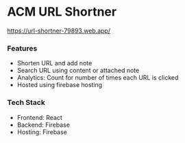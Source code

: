 # ACM URL Shortner

https://url-shortner-79893.web.app/

### Features

* Shorten URL and add note
* Search URL using content or attached note
* Analytics: Count for number of times each URL is clicked
* Hosted using firebase hosting

### Tech Stack

* Frontend: React
* Backend: Firebase 
* Hosting: Firebase
